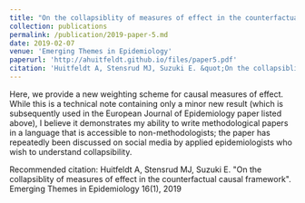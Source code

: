 ```yaml
---
title: "On the collapsiblity of measures of effect in the counterfactual causal framework"
collection: publications
permalink: /publication/2019-paper-5.md
date: 2019-02-07
venue: 'Emerging Themes in Epidemiology'
paperurl: 'http://ahuitfeldt.github.io/files/paper5.pdf'
citation: 'Huitfeldt A, Stensrud MJ, Suzuki E. &quot;On the collapsiblity of measures of effect in the counterfactual causal framework&quot;. Emerging Themes in Epidemiology 16(1), 2019'
---
```

Here, we provide a new weighting scheme for causal measures of effect. While this is a technical note containing only a minor new result (which is subsequently used in the European Journal of Epidemiology paper listed above), I believe it demonstrates my ability to write methodological papers in a language that is accessible to non-methodologists; the paper has repeatedly been discussed on social media by applied epidemiologists who wish to understand collapsibility.

Recommended citation: Huitfeldt A, Stensrud MJ, Suzuki E. &quot;On the collapsiblity of measures of effect in the counterfactual causal framework&quot;. Emerging Themes in Epidemiology 16(1), 2019